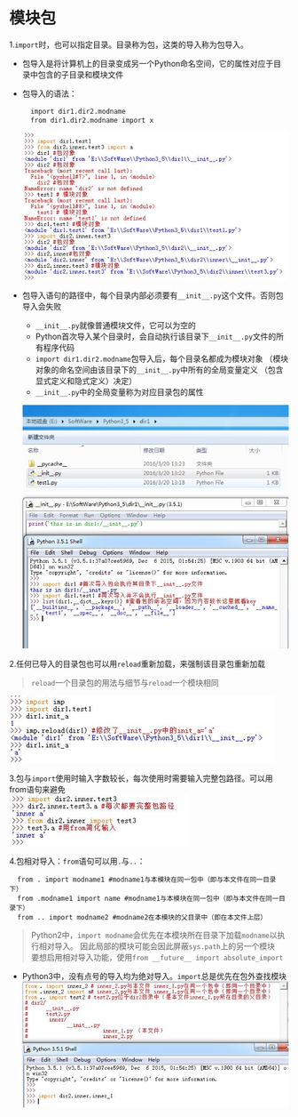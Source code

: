 <!--
    作者：华校专
    email: huaxz1986@163.com
**  本文档可用于个人学习目的，不得用于商业目的  **
-->
# 模块包
1.`import`时，也可以指定目录。目录称为包，这类的导入称为包导入。

* 包导入是将计算机上的目录变成另一个Python命名空间，它的属性对应于目录中包含的子目录和模块文件
* 包导入的语法：

  ```
	import dir1.dir2.modname
	from dir1.dir2.modname import x
  ```

  ![包导入](../imgs/python_22_1.JPG)

* 包导入语句的路径中，每个目录内部必须要有`__init__.py`这个文件。否则包导入会失败
	* `__init__.py`就像普通模块文件，它可以为空的
	* Python首次导入某个目录时，会自动执行该目录下`__init__.py`文件的所有程序代码
	* `import dir1.dir2.modname`包导入后，每个目录名都成为模块对象
	 （模块对象的命名空间由该目录下的`__init__.py`中所有的全局变量定义
	  （包含显式定义和隐式定义）决定）
	* `__init__.py`中的全局变量称为对应目录包的属性

  ![__init__.py](../imgs/python_22_2.JPG)

2.任何已导入的目录包也可以用`reload`重新加载，来强制该目录包重新加载
>`reload`一个目录包的用法与细节与`reload`一个模块相同
  
  ![reload包](../imgs/python_22_3.JPG)

3.包与`import`使用时输入字数较长，每次使用时需要输入完整包路径。可以用from语句来避免  
  ![import包与from包区别](../imgs/python_22_4.JPG)

4.包相对导入：`from`语句可以用`.`与`..`：

```
  from . import modname1 #modname1与本模块在同一包中（即与本文件在同一目录下）
  from .modname1 import name #modname1与本模块在同一包中（即与本文件在同一目录下）
  from .. import modname2 #modname2在本模块的父目录中（即在本文件上层）
```
>Python2中，`import modname`会优先在本模块所在目录下加载`modname`以执行相对导入。
>因此局部的模块可能会因此屏蔽`sys.path`上的另一个模块  
>要想启用相对导入功能，使用`from __future__ import absolute_import`

* Python3中，没有点号的导入均为绝对导入。`import`总是优先在包外查找模块  
![包相对导入](../imgs/python_22_5.JPG)



